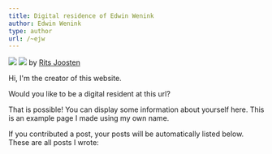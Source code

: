 ```yaml
---
title: Digital residence of Edwin Wenink
author: Edwin Wenink
type: author
url: /~ejw
---
```



<div class="author-portret">
<a href="https://www.ritsjoosten.nl">
<img src="../../images/portret_smooth.jpg" id="portret_normal"></a>
<img src="../../images/portret_zwart.gif" id="portret_dark"></a>
by <a href="https://www.ritsjoosten.nl">Rits Joosten </a>
</div>

Hi, I'm the creator of this website.

Would you like to be a digital resident at this url?

That is possible!
You can display some information about yourself here.
This is an example page I made using my own name.

If you contributed a post, your posts will be automatically listed below.
These are all posts I wrote:
